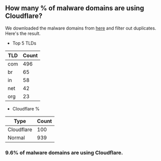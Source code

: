 ## How many % of malware domains are using Cloudflare?


We downloaded the malware domains from [here](https://urlhaus.abuse.ch) and filter out duplicates.
Here's the result.


[//]: # (start replacement)


- Top 5 TLDs

| TLD | Count |
| --- | --- |
| com | 496 |
| br | 65 |
| in | 58 |
| net | 42 |
| org | 23 |


- Cloudflare %

| Type | Count |
| --- | --- |
| Cloudflare | 100 |
| Normal | 939 |


### 9.6% of malware domains are using Cloudflare.